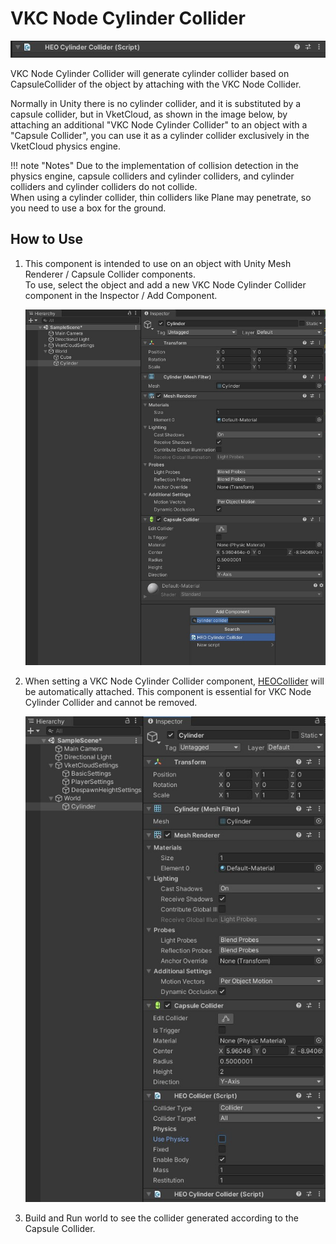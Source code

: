 # VKC Node Cylinder Collider

![HEOMeshCollider_1](img/HEOCylinderCollider_01.jpg)

VKC Node Cylinder Collider will generate cylinder collider based on CapsuleCollider of the object by attaching with the VKC Node Collider.

Normally in Unity there is no cylinder collider, and it is substituted by a capsule collider, but in VketCloud, as shown in the image below, by attaching an additional "VKC Node Cylinder Collider" to an object with a "Capsule Collider", you can use it as a cylinder collider exclusively in the VketCloud physics engine.

!!! note "Notes"
    Due to the implementation of collision detection in the physics engine, capsule colliders and cylinder colliders, and cylinder colliders and cylinder colliders do not collide.<br>
    When using a cylinder collider, thin colliders like Plane may penetrate, so you need to use a box for the ground.

## How to Use

1. This component is intended to use on an object with Unity Mesh Renderer / Capsule Collider components.<br>
To use, select the object and add a new VKC Node Cylinder Collider component in the Inspector / Add Component.

    ![HEOMeshCollider_2](img/HEOCylinderCollider_02.jpg)

1. When setting a VKC Node Cylinder Collider component, [HEOCollider](./HEOCollider.md) will be automatically attached. This component is essential for VKC Node Cylinder Collider and cannot be removed.

    ![HEOMeshCollider_3](img/HEOCylinderCollider_03.jpg)

1. Build and Run world to see the collider generated according to the Capsule Collider.
